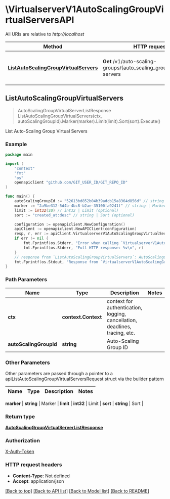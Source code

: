 # \VirtualserverV1AutoScalingGroupVirtualServersAPI

All URIs are relative to *http://localhost*

Method | HTTP request | Description
------------- | ------------- | -------------
[**ListAutoScalingGroupVirtualServers**](VirtualserverV1AutoScalingGroupVirtualServersAPI.md#ListAutoScalingGroupVirtualServers) | **Get** /v1/auto-scaling-groups/{auto_scaling_group_id}/virtual-servers | List Auto-Scaling Group Virtual Servers



## ListAutoScalingGroupVirtualServers

> AutoScalingGroupVirtualServerListResponse ListAutoScalingGroupVirtualServers(ctx, autoScalingGroupId).Marker(marker).Limit(limit).Sort(sort).Execute()

List Auto-Scaling Group Virtual Servers



### Example

```go
package main

import (
	"context"
	"fmt"
	"os"
	openapiclient "github.com/GIT_USER_ID/GIT_REPO_ID"
)

func main() {
	autoScalingGroupId := "52613bd852b04b39adcb15a8364d856d" // string | Auto-Scaling Group ID
	marker := "2a9be312-5d4b-4bc8-b2ae-35100fa9241f" // string | Marker (optional)
	limit := int32(20) // int32 | Limit (optional)
	sort := "created_at:desc" // string | Sort (optional)

	configuration := openapiclient.NewConfiguration()
	apiClient := openapiclient.NewAPIClient(configuration)
	resp, r, err := apiClient.VirtualserverV1AutoScalingGroupVirtualServersAPI.ListAutoScalingGroupVirtualServers(context.Background(), autoScalingGroupId).Marker(marker).Limit(limit).Sort(sort).Execute()
	if err != nil {
		fmt.Fprintf(os.Stderr, "Error when calling `VirtualserverV1AutoScalingGroupVirtualServersAPI.ListAutoScalingGroupVirtualServers``: %v\n", err)
		fmt.Fprintf(os.Stderr, "Full HTTP response: %v\n", r)
	}
	// response from `ListAutoScalingGroupVirtualServers`: AutoScalingGroupVirtualServerListResponse
	fmt.Fprintf(os.Stdout, "Response from `VirtualserverV1AutoScalingGroupVirtualServersAPI.ListAutoScalingGroupVirtualServers`: %v\n", resp)
}
```

### Path Parameters


Name | Type | Description  | Notes
------------- | ------------- | ------------- | -------------
**ctx** | **context.Context** | context for authentication, logging, cancellation, deadlines, tracing, etc.
**autoScalingGroupId** | **string** | Auto-Scaling Group ID | 

### Other Parameters

Other parameters are passed through a pointer to a apiListAutoScalingGroupVirtualServersRequest struct via the builder pattern


Name | Type | Description  | Notes
------------- | ------------- | ------------- | -------------

 **marker** | **string** | Marker | 
 **limit** | **int32** | Limit | 
 **sort** | **string** | Sort | 

### Return type

[**AutoScalingGroupVirtualServerListResponse**](AutoScalingGroupVirtualServerListResponse.md)

### Authorization

[X-Auth-Token](../README.md#X-Auth-Token)

### HTTP request headers

- **Content-Type**: Not defined
- **Accept**: application/json

[[Back to top]](#) [[Back to API list]](../README.md#documentation-for-api-endpoints)
[[Back to Model list]](../README.md#documentation-for-models)
[[Back to README]](../README.md)

